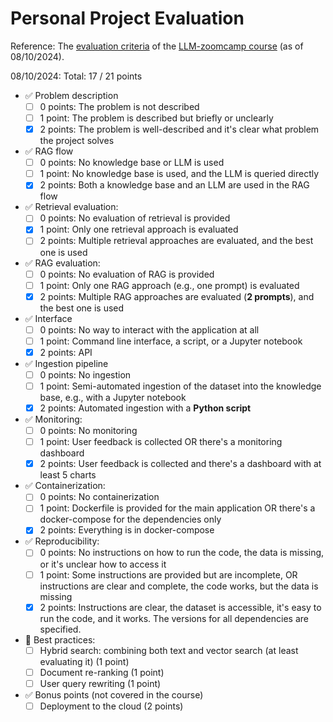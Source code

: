 # Personal Project Evaluation

Reference: The [evaluation criteria](https://github.com/DataTalksClub/llm-zoomcamp/blob/main/project.md#evaluation-criteria) of the [LLM-zoomcamp course](https://github.com/DataTalksClub/llm-zoomcamp) (as of 08/10/2024).

08/10/2024: Total: 17 / 21 points 

- ✅ Problem description
  - [ ] 0 points: The problem is not described
  - [ ] 1 point: The problem is described but briefly or unclearly
  - [x] 2 points: The problem is well-described and it's clear what problem the project solves

- ✅ RAG flow
  - [ ] 0 points: No knowledge base or LLM is used
  - [ ] 1 point: No knowledge base is used, and the LLM is queried directly
  - [x] 2 points: Both a knowledge base and an LLM are used in the RAG flow

- ✅ Retrieval evaluation:
  - [ ] 0 points: No evaluation of retrieval is provided
  - [x] 1 point: Only one retrieval approach is evaluated
  - [ ] 2 points: Multiple retrieval approaches are evaluated, and the best one is used

- ✅ RAG evaluation:
  - [ ] 0 points: No evaluation of RAG is provided
  - [ ] 1 point: Only one RAG approach (e.g., one prompt) is evaluated
  - [x] 2 points: Multiple RAG approaches are evaluated (**2 prompts**), and the best one is used

- ✅ Interface
  - [ ] 0 points: No way to interact with the application at all
  - [ ] 1 point: Command line interface, a script, or a Jupyter notebook
  - [x] 2 points: API

- ✅ Ingestion pipeline
  - [ ] 0 points: No ingestion
  - [ ] 1 point: Semi-automated ingestion of the dataset into the knowledge base, e.g., with a Jupyter notebook
  - [x] 2 points: Automated ingestion with a **Python script**

- ✅ Monitoring:
  - [ ] 0 points: No monitoring
  - [ ] 1 point: User feedback is collected OR there's a monitoring dashboard
  - [x] 2 points: User feedback is collected and there's a dashboard with at least 5 charts

- ✅ Containerization:
  - [ ] 0 points: No containerization
  - [ ] 1 point: Dockerfile is provided for the main application OR there's a docker-compose for the dependencies only
  - [x] 2 points: Everything is in docker-compose

- ✅ Reproducibility:
  - [ ] 0 points: No instructions on how to run the code, the data is missing, or it's unclear how to access it
  - [ ] 1 point: Some instructions are provided but are incomplete, OR instructions are clear and complete, the code works, but the data is missing
  - [x] 2 points: Instructions are clear, the dataset is accessible, it's easy to run the code, and it works. The versions for all dependencies are specified.

- 🚧 Best practices:
  - [ ] Hybrid search: combining both text and vector search (at least evaluating it) (1 point)
  - [ ] Document re-ranking (1 point)
  - [ ] User query rewriting (1 point)

- ✅ Bonus points (not covered in the course)
  - [ ]  Deployment to the cloud (2 points)